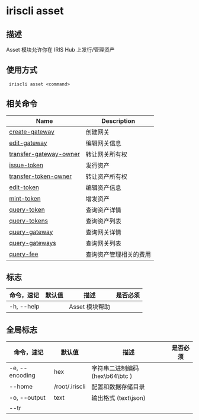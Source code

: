 # iriscli asset

## 描述

Asset 模块允许你在 IRIS Hub 上发行/管理资产

## 使用方式

```
 iriscli asset <command>
```

## 相关命令

| Name                                                | Description          |
| --------------------------------------------------- | -------------------- |
| [create-gateway](create-gateway.md)                 | 创建网关               |
| [edit-gateway](edit-gateway.md)                     | 编辑网关信息           |
| [transfer-gateway-owner](transfer-gateway-owner.md) | 转让网关所有权         |
| [issue-token](issue-token.md)                       | 发行资产              |
| [transfer-token-owner](transfer-token-owner.md)     | 转让资产所有权         |
| [edit-token](edit-token.md)                         | 编辑资产信息           |
| [mint-token](mint-token.md)                         | 增发资产               |
| [query-token](query-token.md)                       | 查询资产详情           |
| [query-tokens](query-tokens.md)                     | 查询资产列表           |
| [query-gateway](query-gateway.md)                   | 查询网关详情           |
| [query-gateways](query-gateways.md)                 | 查询网关列表           |
| [query-fee](query-fee.md)                           | 查询资产管理相关的费用  |

## 标志

| 命令，速记   | 默认值  | 描述          | 是否必须 |
| ---------- | ------ | ------------ | -------- |
| -h, --help |        | Asset 模块帮助 |         |

## 全局标志

| 命令，速记       | 默认值          | 描述                          | 是否必须 |
| -------------- | -------------- | ---------------------------- | -------- |
| -e, --encoding | hex            | 字符串二进制编码 (hex\b64\btc ) |         |
| --home         | /root/.iriscli | 配置和数据存储目录              |         |
| -o, --output   | text           | 输出格式 (text\json)          |          |
| --tr           |                |                              |          |